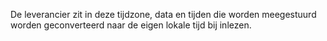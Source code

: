 De leverancier zit in deze tijdzone, data en tijden die worden meegestuurd worden geconverteerd naar de eigen lokale tijd bij inlezen.